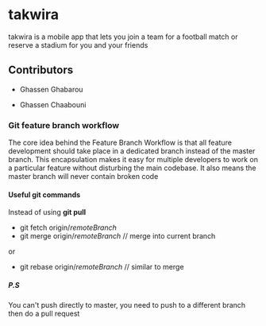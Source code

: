 # takwira
takwira is a mobile app that lets you join a team for a football match or reserve a stadium for you and your friends

## Contributors
* Ghassen Ghabarou

* Ghassen Chaabouni

### Git feature branch workflow
The core idea behind the Feature Branch Workflow is that all feature development should take place in a dedicated branch instead of the master branch. This encapsulation makes it easy for multiple developers to work on a particular feature without disturbing the main codebase. It also means the master branch will never contain broken code

#### Useful git commands
Instead of using <b>git pull</b>
* git fetch origin/<i>remoteBranch</i>
* git merge origin/<i>remoteBranch</i> // merge into current branch

or
* git rebase origin/<i>remoteBranch</i> // similar to merge

##### P.S
You can't push directly to master, you need to push to a different branch then do a pull request
